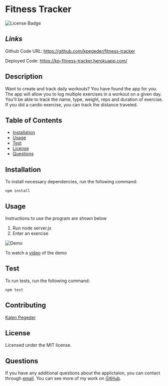 # Fitness Tracker

![License Badge](https://img.shields.io/badge/License-MIT-blue)

## _Links_

Github Code URL: https://github.com/kpegeder/fitness-tracker

Deployed Code: https://kp-fitness-tracker.herokuapp.com/

## Description

Want to create and track daily workouts? You have found the app for you. The app will allow you to log multiple exercises in a workout on a given day. You'll be able to track the name, type, weight, reps and duration of exercise. If you did a cardio exercise, you can track the distance traveled.

## Table of Contents

- [Installation](#installation)
- [Usage](#usage)
- [Test](#test)
- [License](#license)
- [Questions](#questions)

## Installation

To install necessary dependencies, run the following command:

```
npm install
```

## Usage

Instructions to use the program are shown below

1. Run node server.js
2. Enter an exercise

![Demo](./public/assets/images/demo.gif)

To watch a [video](https://drive.google.com/file/d/1nxYjCycMexoxIBbN1zZA2mWBz_ak3DC0/view?usp=sharing) of the demo

## Test

To run tests, run the following command:

```
npm test
```

## Contributing

[Kalen Pegeder](https://github.com/kpegeder)

## License

Licensed under the MIT license.

## Questions

If you have any additional questions about the applictaion, you can contact through [email](mailto:k.pegeder@gmail.com).
You can see more of my work on [GitHub](https://github.com/kpegeder).
